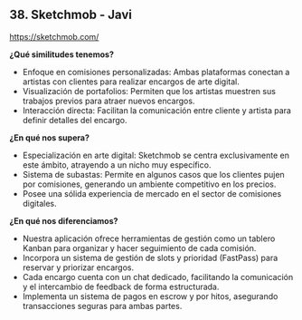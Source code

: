 ## 38. Sketchmob - Javi  
https://sketchmob.com/

**¿Qué similitudes tenemos?**

- Enfoque en comisiones personalizadas: Ambas plataformas conectan a artistas con clientes para realizar encargos de arte digital.
- Visualización de portafolios: Permiten que los artistas muestren sus trabajos previos para atraer nuevos encargos.
- Interacción directa: Facilitan la comunicación entre cliente y artista para definir detalles del encargo.

**¿En qué nos supera?**

- Especialización en arte digital: Sketchmob se centra exclusivamente en este ámbito, atrayendo a un nicho muy específico.
- Sistema de subastas: Permite en algunos casos que los clientes pujen por comisiones, generando un ambiente competitivo en los precios.
- Posee una sólida experiencia de mercado en el sector de comisiones digitales.

**¿En qué nos diferenciamos?**

- Nuestra aplicación ofrece herramientas de gestión como un tablero Kanban para organizar y hacer seguimiento de cada comisión.
- Incorpora un sistema de gestión de slots y prioridad (FastPass) para reservar y priorizar encargos.
- Cada encargo cuenta con un chat dedicado, facilitando la comunicación y el intercambio de feedback de forma estructurada.
- Implementa un sistema de pagos en escrow y por hitos, asegurando transacciones seguras para ambas partes.